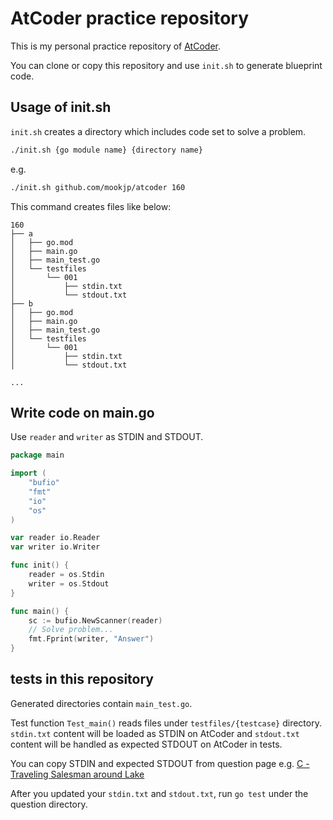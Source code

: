 # AtCoder practice repository

This is my personal practice repository of [AtCoder](https://atcoder.jp/).

You can clone or copy this repository and use `init.sh` to generate blueprint code.

## Usage of init.sh

`init.sh` creates a directory which includes code set to solve a problem.

```bash
./init.sh {go module name} {directory name}
```

e.g.

```bash
./init.sh github.com/mookjp/atcoder 160
```

This command creates files like below: 

```
160
├── a
│   ├── go.mod
│   ├── main.go
│   ├── main_test.go
│   └── testfiles
│       └── 001
│           ├── stdin.txt
│           └── stdout.txt
├── b
│   ├── go.mod
│   ├── main.go
│   ├── main_test.go
│   └── testfiles
│       └── 001
│           ├── stdin.txt
│           └── stdout.txt

...
```

## Write code on main.go

Use `reader` and `writer` as STDIN and STDOUT.

```go
package main

import (
	"bufio"
	"fmt"
	"io"
	"os"
)

var reader io.Reader
var writer io.Writer

func init() {
	reader = os.Stdin
	writer = os.Stdout
}

func main() {
	sc := bufio.NewScanner(reader)
    // Solve problem...
	fmt.Fprint(writer, "Answer")
}
```

## tests in this repository

Generated directories contain `main_test.go`.


Test function `Test_main()` reads files under `testfiles/{testcase}` directory.
`stdin.txt` content will be loaded as STDIN on AtCoder and
`stdout.txt` content will be handled as expected STDOUT on AtCoder in tests.

You can copy STDIN and expected STDOUT from question page e.g. [C \- Traveling Salesman around Lake](https://atcoder.jp/contests/abc160/tasks/abc160_c)

After you updated your `stdin.txt` and `stdout.txt`, run `go test` under the question directory.